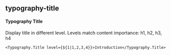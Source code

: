 ## typography-title
#### Typography Title
Display title in different level. Levels match content importance: h1, h2, h3, h4
```
<Typography.Title level={${1|1,2,3,4}}>Introduction</Typography.Title>
```